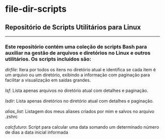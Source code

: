 # file-dir-scripts
## Repositório de Scripts Utilitários para Linux
---
### Este repositório contém uma coleção de scripts Bash para auxiliar na gestão de arquivos e diretórios no Linux e outros utilitários. Os scripts incluídos são:

_*dirfile*_: Itera por todos os itens no diretório atual e identifica se cada item é um arquivo ou um diretório, exibindo a informação com paginação para facilitar a visualização em saídas grandes. <br> <br>
_*lsf*_: Lista apenas arquivos no diretório atual com detalhes e paginação. <br> <br>
_*lsdir*_: Lista apenas diretórios no diretório atual com detalhes e paginação. <br> <br>
_*alias_list*_: Listagem dos meus aliases criados por mim e salvos no arquivo .zshrc <br> <br>
_*calcfuturo*_:  Script para calcular uma data somando um determinado número de dias a data inicial informada
